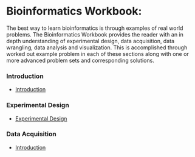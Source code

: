 # Bioinformatics Workbook:

The best way to learn bioinformatics is through examples of real world problems.  The Bioinformatics Workbook provides the reader with an in depth understanding of experimental design, data acquisition, data wrangling, data analysis and visualization.  This is accomplished through worked out example problem in each of these sections along with one or more advanced problem sets and corresponding solutions.


### Introduction
* [Introduction](README.md)

### Experimental Design
* [Experimental Design](experimentalDesign/eD_introduction.md)

### Data Acquisition
  * [Introduction](dataAcquisition/dA_introduction.md)
